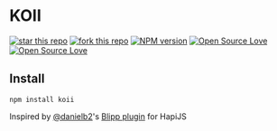 # KOII

[![star this repo](http://githubbadges.com/star.svg?user=BolajiOlajide&repo=koi&style=flat)](https://github.com/BolajiOlajide/koi)
[![fork this repo](http://githubbadges.com/fork.svg?user=BolajiOlajide&repo=koi&style=flat)](https://github.com/BolajiOlajide/koi/fork)
[![NPM version](https://badge.fury.io/js/badge-list.svg)](http://badge.fury.io/js/badge-list)
[![Open Source Love](https://badges.frapsoft.com/os/v1/open-source.svg?v=102)](https://github.com/ellerbrock/open-source-badge/)
[![Open Source Love](https://badges.frapsoft.com/os/mit/mit.svg?v=102)](https://github.com/ellerbrock/open-source-badge/)

## Install

```console
npm install koii
```

Inspired by [@danielb2](https://github.com/danielb2)'s [Blipp plugin](https://www.npmjs.com/package/blipp) for HapiJS

